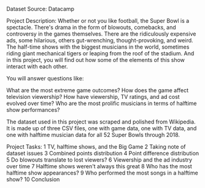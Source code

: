 Dataset Source: Datacamp

Project Description:
Whether or not you like football, the Super Bowl is a spectacle. There's drama in the form of blowouts, comebacks, and controversy in the games themselves. There are the ridiculously expensive ads, some hilarious, others gut-wrenching, thought-provoking, and weird. The half-time shows with the biggest musicians in the world, sometimes riding giant mechanical tigers or leaping from the roof of the stadium. And in this project, you will find out how some of the elements of this show interact with each other. 

You will answer questions like:

What are the most extreme game outcomes?
How does the game affect television viewership?
How have viewership, TV ratings, and ad cost evolved over time?
Who are the most prolific musicians in terms of halftime show performances?

The dataset used in this project was scraped and polished from Wikipedia. It is made up of three CSV files, one with game data, one with TV data, and one with halftime musician data for all 52 Super Bowls through 2018.

Project Tasks:
1 TV, halftime shows, and the Big Game
2 Taking note of dataset issues
3 Combined points distribution
4 Point difference distribution
5 Do blowouts translate to lost viewers?
6 Viewership and the ad industry over time
7 Halftime shows weren't always this great
8 Who has the most halftime show appearances?
9 Who performed the most songs in a halftime show?
10 Conclusion
